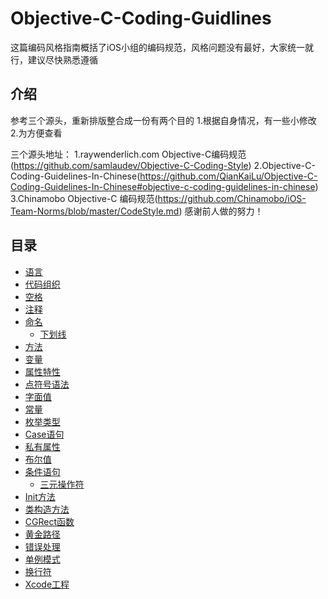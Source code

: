 # Objective-C-Coding-Guidlines

这篇编码风格指南概括了iOS小组的编码规范，风格问题没有最好，大家统一就行，建议尽快熟悉遵循

## 介绍
参考三个源头，重新排版整合成一份有两个目的
1.根据自身情况，有一些小修改
2.为方便查看

三个源头地址：
1.raywenderlich.com Objective-C编码规范(https://github.com/samlaudev/Objective-C-Coding-Style)
2.Objective-C-Coding-Guidelines-In-Chinese(https://github.com/QianKaiLu/Objective-C-Coding-Guidelines-In-Chinese#objective-c-coding-guidelines-in-chinese)
3.Chinamobo Objective-C 编码规范(https://github.com/Chinamobo/iOS-Team-Norms/blob/master/CodeStyle.md)
感谢前人做的努力！

## 目录

* [语言](#language)
* [代码组织](#code-organization)
* [空格](#spacing)
* [注释](#comments)
* [命名](#naming)
  * [下划线](#underscores)
* [方法](#methods)
* [变量](#variables)
* [属性特性](#property-attributes)
* [点符号语法](#dot-notation-syntax)
* [字面值](#literals)
* [常量](#constants)
* [枚举类型](#enumerated-types)
* [Case语句](#case-statements)
* [私有属性](#private-properties)
* [布尔值](#booleans)
* [条件语句](#conditionals)
  * [三元操作符](#ternary-operator)
* [Init方法](#init-methods)
* [类构造方法](#class-constructor-methods)
* [CGRect函数](#cgrect-functions)
* [黄金路径](#golden-path)
* [错误处理](#error-handling)
* [单例模式](#singletons)
* [换行符](#line-breaks)
* [Xcode工程](#xcode-project)
